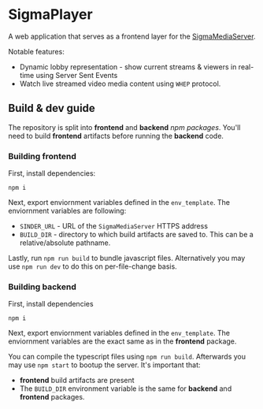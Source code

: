 # SigmaPlayer
A web application that serves as a frontend layer for the [SigmaMediaServer](https://github.com/SigmaColourMedia/SigmaMediaServer).

Notable features:
- Dynamic lobby representation - show current streams & viewers in real-time using Server Sent Events
- Watch live streamed video media content using `WHEP` protocol.

## Build & dev guide
The repository is split into **frontend** and **backend** _npm packages_. You'll need to build **frontend** artifacts before running the **backend** code.
### Building frontend
First, install dependencies:
```
npm i 
```
Next, export enviornment variables defined in the `env_template`. The enviornment variables are following:
- `SINDER_URL` - URL of the `SigmaMediaServer` HTTPS address
- `BUILD_DIR` - directory to which build artifacts are saved to. This can be a relative/absolute pathname.

Lastly, run `npm run build` to bundle javascript files. Alternatively you may use `npm run dev` to do this on per-file-change basis.

### Building backend
First, install dependencies
```
npm i
```
Next, export enviornment variables defined in the `env_template`. The enviornment variables are the exact same as in the **frontend** package.

You can compile the typescript files using `npm run build`. Afterwards you may use `npm start` to bootup the server. 
It's important that:
- **frontend** build artifacts are present
- The `BUILD_DIR` environment variable is the same for **backend** and **frontend** packages.


